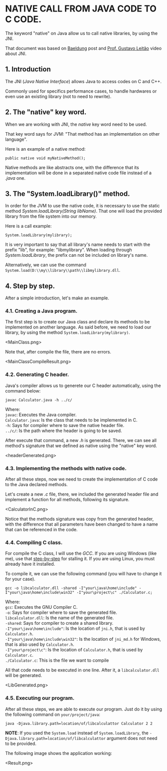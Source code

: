 # NATIVE CALL FROM JAVA CODE TO C CODE.

The keyword "native" on Java allow us to call native libraries, by using the JNI.

That document was based on [Baeldung](https://www.baeldung.com/jni) post and [Prof. Gustavo Leitão](https://www.youtube.com/watch?v=Ahcnr_qdCDQ) video about JNI.

## 1. Introduction
The JNI (_Java Native Interface_) allows Java to access codes on C and C++.

Commonly used for specifics performance cases, to handle hardwares or even use an existing library (not to need to rewrite).

## 2. The "native" key word.
When we are working with JNI, the _native_ key word need to be used.

That key word says for JVM: "That method has an implementation on other language".

Here is an example of a native method:

```
public native void myNativeMethod();
```

Native methods are like abstracts one, with the difference that its implementation will be done in a separated native code file instead of a _.java_ one.

## 3. The "System.loadLibrary()" method.

In order for the JVM to use the native code, it is necessary to use the static method _System.loadLibrary(String libName)_. That one will load the provided library from the file system into our memory.

Here is a call example:

```
System.loadLibrary(mylibrary);
```

It is very important to say that all library's name needs to start with the prefix "lib", for example: "libmylibrary". When loading through _System.loadLibrary_, the prefix can not be included on library's name.

Alternatively, we can use the command `System.load(D:\\my\\library\\path\\libmylibrary.dll`.

## 4. Step by step.
After a simple introduction, let's make an example.
### 4.1. Creating a Java program.
The first step is to create our Java class and declare its methods to be implemented on another language. As said before, we need to load our library, by using the method `System.loadLibrary(mylibrary)`.

<MainClass.png>

Note that, after compile the file, there are no errors.

<MainClassCompileResult.png>

### 4.2. Generating C header.
Java's compiler allows us to generete our C header automatically, using the command below:

```
javac Calculator.java -h ../c/
```

Where:<br>
`javac`: Executes the Java compiler.<br>
`Calculator.java`: Is the class that needs to be implemented in C.<br>
`-h`: Says for compiler where to save the native header file.<br>
`../c/`: Is the path where the header is going to be saved.<br>

After execute that command, a new _.h_ is generated. There, we can see all method's signature that we defined as native using the "native" key word.

<headerGenerated.png>

### 4.3. Implementing the methods with native code.
After all these steps, now we need to create the implementation of C code to the Java declared methods.

Let's create a new _.c_ file, there, we included the generated header file and implement a function for all methods, following its signature.

<CalculatorInC.png>

Notice that the methods signature was copy from the generated header, with the difference that all parameters have been changed to have a name that can be referenced in the code.

### 4.4. Compiling C class.
For compile the C class, I will use the _GCC_. If you are using Windows (like me), use that [step-by-step](https://www.youtube.com/watch?v=8Jc26cmTtKM) for stalling it. If you are using Linux, you must already have it installed.

To compile it, we can use the following command (you will have to change it for your case).

```
gcc -o libcalculator.dll -shared -I"your\java\home\include" -I"your\java\home\include\win32" -I"your\project\c" ./Calculator.c;
```

Where:<br>
`gcc`: Executes the GNU Compiler C.<br>
`-o`: Says for compiler where to save the generated file.<br>
`libcalculator.dll`: Is the name of the generated file.<br>
`-shared`: Says for compiler to create a shared library.<br>
`-I"your\java\home\include"`: Is the location of `jni.h`, that is used by `Calculator.h`.<br>
`-I"your\java\home\include\win32"`: Is the location of `jni_md.h` for Windows, that is also used by `Calculator.h`.<br>
`-I"your\project\c"`: Is the location of `Calculator.h`, that is used by `Calculator.c`.<br>
`./Calculator.c`: This is the file we want to compile<br>

All that code needs to be executed in one line. After it, a `libcalculator.dll` will be generated.

<LibGenerated.png>

### 4.5. Executing our program.
After all these steps, we are able to execute our program. Just do it by using the following command on `your/project/java`:

```
java -Djava.library.path=location/of/libcalculattor Calculator 2 2
```

**NOTE**: If you used the `System.load` instead of `System.loadLibrary`, the `-Djava.library.path=location/of/libcalculattor` argument does not need to be provided.

The following image shows the application working:

<Result.png>